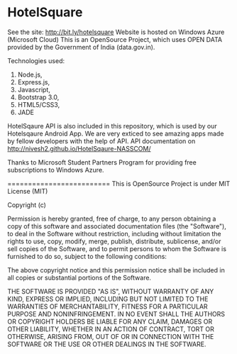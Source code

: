 HotelSquare
========================
See the site: http://bit.ly/hotelsquare
Website is hosted on Windows Azure (Microsoft Cloud)
This is an OpenSource Project, which uses OPEN DATA provided by the Government of India (data.gov.in). 

Technologies used:
1. Node.js,
2. Express.js,
2. Javascript,
3. Bootstrap 3.0,
4. HTML5/CSS3,
5. JADE

HotelSqaure API is also included in this repository, which is used by our Hotelsqaure Android App. 
We are very exticed to see amazing apps made by fellow developers with the help of API.
API documentation on http://nivesh2.github.io/HotelSqaure-NASSCOM/

Thanks to Microsoft Student Partners Program for providing free subscriptions to Windows Azure.

=========================
This is OpenSource Project is under MIT License (MIT)

Copyright (c) <year> <copyright holders>

Permission is hereby granted, free of charge, to any person obtaining a copy
of this software and associated documentation files (the "Software"), to deal
in the Software without restriction, including without limitation the rights
to use, copy, modify, merge, publish, distribute, sublicense, and/or sell
copies of the Software, and to permit persons to whom the Software is
furnished to do so, subject to the following conditions:

The above copyright notice and this permission notice shall be included in
all copies or substantial portions of the Software.

THE SOFTWARE IS PROVIDED "AS IS", WITHOUT WARRANTY OF ANY KIND, EXPRESS OR
IMPLIED, INCLUDING BUT NOT LIMITED TO THE WARRANTIES OF MERCHANTABILITY,
FITNESS FOR A PARTICULAR PURPOSE AND NONINFRINGEMENT. IN NO EVENT SHALL THE
AUTHORS OR COPYRIGHT HOLDERS BE LIABLE FOR ANY CLAIM, DAMAGES OR OTHER
LIABILITY, WHETHER IN AN ACTION OF CONTRACT, TORT OR OTHERWISE, ARISING FROM,
OUT OF OR IN CONNECTION WITH THE SOFTWARE OR THE USE OR OTHER DEALINGS IN
THE SOFTWARE.
